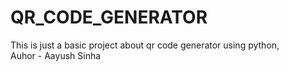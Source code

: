 # QR_CODE_GENERATOR
This is just a basic project about qr code generator using python,
<br>
Auhor - Aayush Sinha
